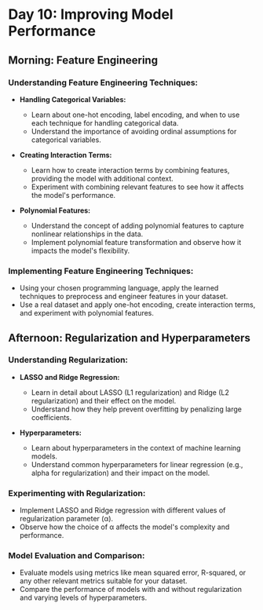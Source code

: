 # Day 10: Improving Model Performance

## Morning: Feature Engineering

### Understanding Feature Engineering Techniques:

- **Handling Categorical Variables:**
  - Learn about one-hot encoding, label encoding, and when to use each technique for handling categorical data.
  - Understand the importance of avoiding ordinal assumptions for categorical variables.

- **Creating Interaction Terms:**
  - Learn how to create interaction terms by combining features, providing the model with additional context.
  - Experiment with combining relevant features to see how it affects the model's performance.

- **Polynomial Features:**
  - Understand the concept of adding polynomial features to capture nonlinear relationships in the data.
  - Implement polynomial feature transformation and observe how it impacts the model's flexibility.

### Implementing Feature Engineering Techniques:

- Using your chosen programming language, apply the learned techniques to preprocess and engineer features in your dataset.
- Use a real dataset and apply one-hot encoding, create interaction terms, and experiment with polynomial features.

## Afternoon: Regularization and Hyperparameters

### Understanding Regularization:

- **LASSO and Ridge Regression:**
  - Learn in detail about LASSO (L1 regularization) and Ridge (L2 regularization) and their effect on the model.
  - Understand how they help prevent overfitting by penalizing large coefficients.

- **Hyperparameters:**
  - Learn about hyperparameters in the context of machine learning models.
  - Understand common hyperparameters for linear regression (e.g., alpha for regularization) and their impact on the model.

### Experimenting with Regularization:

- Implement LASSO and Ridge regression with different values of regularization parameter (α).
- Observe how the choice of α affects the model's complexity and performance.

### Model Evaluation and Comparison:

- Evaluate models using metrics like mean squared error, R-squared, or any other relevant metrics suitable for your dataset.
- Compare the performance of models with and without regularization and varying levels of hyperparameters.
